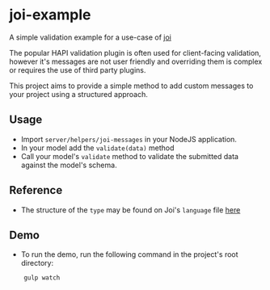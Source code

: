 # joi-example
A simple validation example for a use-case of [joi](https://github.com/hapijs/joi)

The popular HAPI validation plugin is often used for client-facing validation, however it's messages are not user friendly and overriding them is complex or requires the use of third party plugins.

This project aims to provide a simple method to add custom messages to your project using a structured approach.

## Usage
- Import `server/helpers/joi-messages` in your NodeJS application.
- In your model add the `validate(data)` method
- Call your model's `validate` method to validate the submitted data against the model's schema.

## Reference
- The structure of the `type` may be found on Joi's `language` file [here](https://github.com/hapijs/joi/blob/master/lib/language.js)

## Demo
- To run the demo, run the following command in the project's root directory:
```
    gulp watch
```
